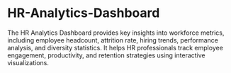 # HR-Analytics-Dashboard
The HR Analytics Dashboard provides key insights into workforce metrics, including employee headcount, attrition rate, hiring trends, performance analysis, and diversity statistics. It helps HR professionals track employee engagement, productivity, and retention strategies using interactive visualizations.
